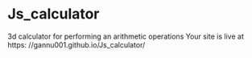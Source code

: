 # Js_calculator
3d calculator for performing an arithmetic operations
Your site is live at https:
//gannu001.github.io/Js_calculator/
